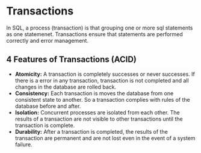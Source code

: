 # Transactions

In SQL, a process (transaction) is that grouping one or more sql statements as one statemenet. Transactions ensure that statements are performed correctly and error management.

## 4 Features of Transactions (ACID)
- **Atomicity:** A transaction is completely successes or never successes. If there is a error in any transaction, transaction is not completed and all changes in the database are rolled back.
- **Consistency:** Each transaction is moves the database from one consistent state to another. So a transaction complies with rules of the database before and after.
- **Isolation:** Concurrent processes are isolated from each other. The results of a transaction are not visible to other transactions until the transaction is complete.
- **Durability:** After a transaction is completed, the results of the transaction are permanent and are not lost even in the event of a system failure.
